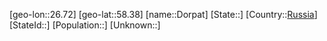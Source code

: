 ﻿---
location: [58.38,26.72]
type: City
tags:
- geo/City


SpocWebEntityId: 29853
isDeleted: false
confidential: public

---
[geo-lon::26.72]
[geo-lat::58.38]
[name::Dorpat]
[State::]
[Country::[Russia](geo/Continent/Europe/Russia.md)]
[StateId::]
[Population::]
[Unknown::]


